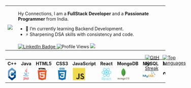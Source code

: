 <table border="0" cellspacing="0" cellpadding="0" style="border: none;">
  <tr>
    <td style="border: none;">
      <img src="https://media.giphy.com/media/M9gbBd9nbDrOTu1Mqx/giphy.gif" width="100"/>
    </td>
        <td style="vertical-align: top; padding-left: 10px; border: none;">
      <p>
        Hy Connections, I am a <strong>FullStack Developer</strong> and a <strong>Passionate Programmer </strong> from India.
      </p>
      <ul>
        <li>🌱 I’m currently learning Backend Development.</li>
        <li>⚡ Sharpening DSA skills with consistency and code.</li>
      </ul>
      <div>
        <a href="https://www.linkedin.com/in/vivekmakwana">
          <img src="https://img.shields.io/badge/LinkedIn-blue?style=for-the-badge&logo=linkedin&logoColor=white" alt="LinkedIn Badge">
        </a>
        <img src="https://komarev.com/ghpvc/?username=Vivek-M22&style=for-the-badge&color=blue" alt="Profile Views">
        <img src="https://media.giphy.com/media/WUlplcMpOCEmTGBtBW/giphy.gif" width="40">
      </div>
    </td>
  </tr>
</table>

<table align="left">
  <tr>
    <th>C++</th>
    <th>Java</th>
    <th>HTML5</th>
    <th>CSS3</th>
    <th>JavaScript</th>
    <th>React</th>
    <th>MongoDB</th>
    <th>MySQL</th>
    <th>Node.js</th>
    <th>SpringBoot</th>
    <th>Postman</th>
    <th>Git</th>
    
  </tr>
  <tr>
    <td><img src="https://github.com/devicons/devicon/blob/master/icons/cplusplus/cplusplus-original.svg" title="C++" alt="C++" width="40" height="40"/></td>
    <td><img src="https://github.com/devicons/devicon/blob/master/icons/java/java-original-wordmark.svg" title="Java" alt="Java" width="40" height="40"/></td>
    <td><img src="https://github.com/devicons/devicon/blob/master/icons/html5/html5-original-wordmark.svg" title="HTML5" alt="HTML5" width="40" height="40"/></td>
    <td><img src="https://github.com/devicons/devicon/blob/master/icons/css3/css3-plain-wordmark.svg" title="CSS3" alt="CSS3" width="40" height="40"/></td>
    <td><img src="https://github.com/devicons/devicon/blob/master/icons/javascript/javascript-original.svg" title="JavaScript" alt="JavaScript" width="40" height="40"/></td>
    <td><img src="https://github.com/devicons/devicon/blob/master/icons/react/react-original-wordmark.svg" title="React" alt="React" width="40" height="40"/></td>
    <td><img src="https://github.com/devicons/devicon/blob/master/icons/mongodb/mongodb-original-wordmark.svg" title="MongoDB" alt="MongoDB" width="40" height="40"/></td>
    <td><img src="https://github.com/devicons/devicon/blob/master/icons/mysql/mysql-original-wordmark.svg" title="MySQL" alt="MySQL" width="40" height="40"/></td>
    <td><img src="https://github.com/devicons/devicon/blob/master/icons/nodejs/nodejs-original-wordmark.svg" title="Node.js" alt="Node.js" width="40" height="40"/>
    <td><img src="https://github.com/devicons/devicon/blob/master/icons/spring/spring-original.svg" title="SpringBoot" alt="SpringBoot" width="40" height="40"/>
    </td>
    <td><img src="https://www.vectorlogo.zone/logos/getpostman/getpostman-icon.svg" title="Postman" alt="Postman" width="40" height="40"/></td>
    <td><img src="https://github.com/devicons/devicon/blob/master/icons/git/git-original-wordmark.svg" title="Git" alt="Git" width="40" height="40"/></td>
  </tr>
</table>



<div align="left" style="display: flex; justify-content: center; gap: 10px;">
  <a href="https://git.io/streak-stats">
    <img src="http://github-readme-streak-stats.herokuapp.com?user=Vivek-M22&theme=dark&background=000000" alt="GitHub Streak" style="height: 150px; gap:30px">
  </a>
  <a href="https://github.com/anuraghazra/github-readme-stats">
    <img src="https://github-readme-stats.vercel.app/api/top-langs/?username=Vivek-M22&layout=compact&theme=vision-friendly-dark" alt="Top Languages" style="height: 150px;">
  </a>
</div>



<!--
**Vivek-M22/Vivek-M22** is a ✨ _special_ ✨ repository because its `README.md` (this file) appears on your GitHub profile.

Here are some ideas to get you started:
- 🔭 I’m working as a Software Engineer at Consultadd INC.
- 🔭 I’m currently working on ...
- 🌱 I’m currently learning ...
- 👯 I’m looking to collaborate on ...
- 🤔 I’m looking for help with ...
- 💬 Ask me about ...
- 📫 How to reach me: ...
- 😄 Pronouns: ...
- ⚡ Fun fact: ...
-->
